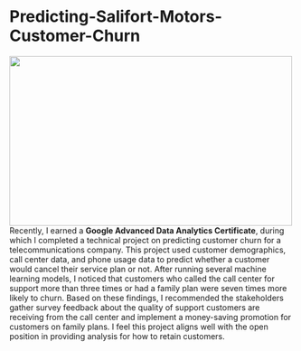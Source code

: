 # Predicting-Salifort-Motors-Customer-Churn
<img src='https://miro.medium.com/v2/resize:fit:1400/0*LRyHZb_JBpuuNVzd' width="500" height="300" align=left>

Recently, I earned a **Google Advanced Data Analytics Certificate**, during which I completed a technical project on predicting customer churn for a telecommunications company. This project used customer demographics, call center data, and phone usage data to predict whether a customer would cancel their service plan or not. After running several machine learning models, I noticed that customers who called the call center for support more than three times or had a family plan were seven times more likely to churn. Based on these findings, I recommended the stakeholders gather survey feedback about the quality of support customers are receiving from the call center and implement a money-saving promotion for customers on family plans. I feel this project aligns well with the open position in providing analysis for how to retain customers.
